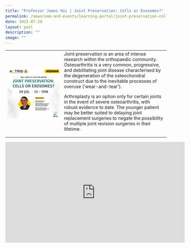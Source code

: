 ```yaml
---
title: "Professor James Hui | Joint Preservation: Cells or Exosomes?"
permalink: /newsroom-and-events/learning-portal/joint-preservation-cells-or-exosomes/
date: 2022-07-29
layout: post
description: ""
image: ""
---
```

<table>
	<tbody>
		<tr>
			<td style="width:35%">
				<img src="/images/Learning%20Portal/2022/webinar_square-james-hui.png">
			</td>
			<td style="width:65%">
Joint preservation is an area of intense research within the orthopaedic community. Osteoarthritis is a very common, progressive, and debilitating joint disease characterised by the degeneration of the osteochondral construct due to the inevitable processes of overuse (‘wear-and-tear’).

Arthroplasty is an option only for certain joints in the event of severe osteoarthritis, with robust evidence to date. The younger patient may be better suited to delaying joint replacement surgeries to negate the possibility of multiple joint revision surgeries in their lifetime.
			</td>
		</tr>
	</tbody>
</table>

<iframe allowfullscreen="" allow="accelerometer; autoplay; clipboard-write; encrypted-media; gyroscope; picture-in-picture; web-share" frameborder="0" title="YouTube video player" src="https://www.youtube.com/embed/esOrZLLm-8I?si=_hCb0lZx08I_2SQV" height="315" width="560"></iframe>
